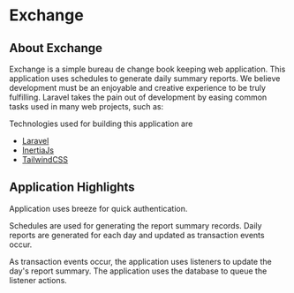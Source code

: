 # Exchange

## About Exchange

Exchange is a simple bureau de change book keeping web application. This application uses schedules to generate daily summary reports. We believe development must be an enjoyable and creative experience to be truly fulfilling. Laravel takes the pain out of development by easing common tasks used in many web projects, such as:

Technologies used for building this application are

- [Laravel](https://laravel.com)
- [InertiaJs](https://inertiajs.com)
- [TailwindCSS](https://tailwindcss.com/)


## Application Highlights

Application uses breeze for quick authentication.

Schedules are used for generating the report summary records. Daily reports are generated for each day and updated as transaction events occur.

As transaction events occur, the application uses listeners to update the day's report summary. The application uses the database to queue the listener actions.
